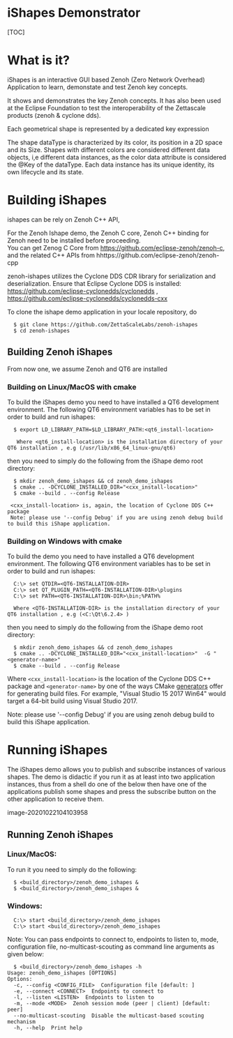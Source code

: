 # iShapes Demonstrator 
[TOC]

# What is it? 
iShapes is an interactive GUI based Zenoh (Zero Network Overhead) Application to learn, demonstate and test Zenoh key concepts.

It shows and demonstrates the key Zenoh concepts.
It has also been used at the Eclipse Foundation to test the interoperability of the Zettascale products (zenoh & cyclone dds).

Each geometrical shape is represented by a dedicated key expression


The shape dataType is characterized by its color, its position in a 2D space and its Size. 
Shapes with different colors are considered different data objects, i,e different data instances, as the color data attribute is considered the @Key of the dataType. Each data instance has its unique identity, its own lifecycle and its state.


# Building iShapes

ishapes can be rely on Zenoh C++ API, 

For the Zenoh Ishape demo, the Zenoh C core, Zenoh C++ binding for Zenoh need to be installed before proceeding.   
You can get Zenog C Core from https://github.com/eclipse-zenoh/zenoh-c, and the related C++ APIs from hhttps://github.com/eclipse-zenoh/zenoh-cpp

zenoh-ishapes utilizes the Cyclone DDS CDR library for serialization and deserialization. Ensure that Eclipse Cyclone DDS is installed: https://github.com/eclipse-cyclonedds/cyclonedds , https://github.com/eclipse-cyclonedds/cyclonedds-cxx


To clone the ishape demo application in your locale repository, do  

      $ git clone https://github.com/ZettaScaleLabs/zenoh-ishapes   
      $ cd zenoh-ishapes   


## Building Zenoh iShapes

From now one, we assume Zenoh and QT6 are installed

### Building on Linux/MacOS with cmake
To build the iShapes demo you need to have installed a QT6 development environment. The following QT6 environment variables has to be set in order to build and run ishapes:
      
      $ export LD_LIBRARY_PATH=$LD_LIBRARY_PATH:<qt6_install-location>
      
       Where <qt6_install-location> is the installation directory of your QT6 installation , e.g (/usr/lib/x86_64_linux-gnu/qt6)  

then you need to simply do the following from the iShape demo root directory:

      $ mkdir zenoh_demo_ishapes && cd zenoh_demo_ishapes  
      $ cmake .. -DCYCLONE_INSTALLED_DIR="<cxx_install-location>"  
      $ cmake --build . --config Release  
      
     <cxx_install-location> is, again, the location of Cyclone DDS C++ package 
     Note: please use '--config Debug' if you are using zenoh debug build to build this iShape application.

### Building on Windows with cmake
To build the demo you need to have installed a QT6 development environment. The following QT6 environment variables has to be set in order to build and run ishapes:

      C:\> set QTDIR=<QT6-INSTALLATION-DIR> 
      C:\> set QT_PLUGIN_PATH=<QT6-INSTALLATION-DIR>\plugins  
      C:\> set PATH=<QT6-INSTALLATION-DIR>\bin;%PATH%   
      
      Where <QT6-INSTALLATION-DIR> is the installation directory of your QT6 installation , e.g (<C:\Qt\6.2.4> )  

then you need to simply do the following from the iShape demo root directory:

      $ mkdir zenoh_demo_ishapes && cd zenoh_demo_ishapes  
      $ cmake .. -DCYCLONE_INSTALLED_DIR="<cxx_install-location>"  -G "<generator-name>"  
      $ cmake --build . --config Release  
      
 Where ``<cxx_install-location>`` is the location of the Cyclone DDS C++ package and ``<generator-name>`` by one of the ways CMake [generators](https://cmake.org/cmake/help/latest/manual/cmake-generators.7.html)
offer for generating build files. For  example, "Visual Studio 15 2017 Win64" would target a 64-bit build using Visual Studio 2017.

Note: please use '--config Debug' if you are using zenoh debug build to build this iShape application.
      

# Running iShapes

The iShapes demo allows you to publish and subscribe instances of various shapes. The demo is didactic if you run it as at least into two application instances, thus from a shell do one of the below then have one of the applications publish some shapes and press the subscribe button on the other application to receive them.

image-20201022104103958

## Running Zenoh iShapes
### Linux/MacOS:
To run it  you  need to simply do the following:

      $ <build_directory>/zenoh_demo_ishapes &  
      $ <build_directory>/zenoh_demo_ishapes &  

### Windows: 
      
      C:\> start <build_directory>/zenoh_demo_ishapes  
      C:\> start <build_directory>/zenoh_demo_ishapes  
      
Note: You can pass endpoints to connect to, endpoints to listen to, mode, configuration file, no-multicast-scouting as command line arguments as given below:
      
      $ <build_directory>/zenoh_demo_ishapes -h  
	Usage: zenoh_demo_ishapes [OPTIONS]
	Options:
	  -c, --config <CONFIG_FILE>  Configuration file [default: ]
	  -e, --connect <CONNECT>  Endpoints to connect to
	  -l, --listen <LISTEN>  Endpoints to listen to
	  -m, --mode <MODE>  Zenoh session mode (peer | client) [default: peer]
	  --no-multicast-scouting  Disable the multicast-based scouting mechanism
	  -h, --help  Print help
  
